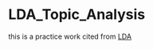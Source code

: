 # LDA_Topic_Analysis

this is a practice work cited from
[LDA](https://mycollegenotebook.medium.com/lda-latent-dirichlet-allocation-%E7%AF%84%E4%BE%8B-%E5%AF%A6%E4%BD%9C-c63081c92632)
